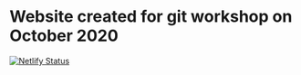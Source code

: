 # **Website created for git workshop on October 2020**
[![Netlify Status](https://api.netlify.com/api/v1/badges/f8e22b4c-749e-4b03-9dc5-e85680803cbe/deploy-status)](https://app.netlify.com/sites/kec-git-workshop/deploys)